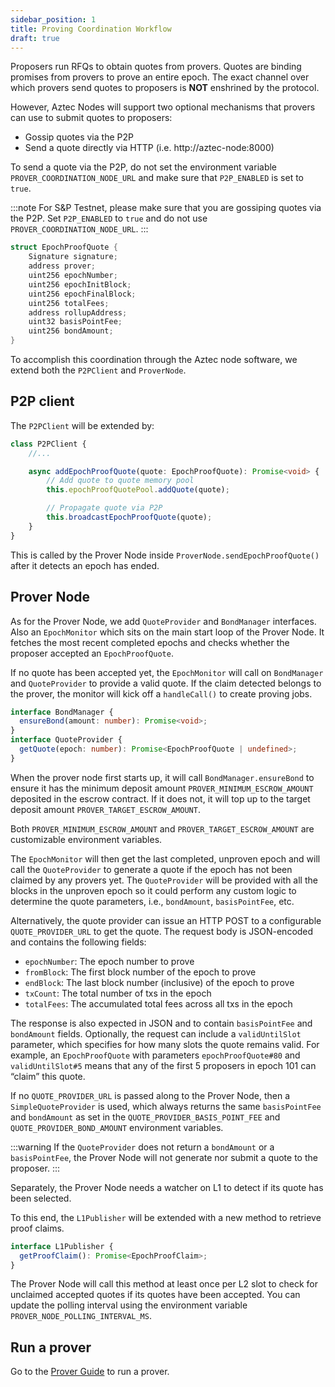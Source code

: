 ```yaml
---
sidebar_position: 1
title: Proving Coordination Workflow
draft: true
---
```


Proposers run RFQs to obtain quotes from provers. Quotes are binding promises from provers to prove an entire epoch. The exact channel over which provers send quotes to proposers is **NOT** enshrined by the protocol.

However, Aztec Nodes will support two optional mechanisms that provers can use to submit quotes to proposers:

- Gossip quotes via the P2P
- Send a quote directly via HTTP (i.e. http://aztec-node:8000)

To send a quote via the P2P, do not set the environment variable `PROVER_COORDINATION_NODE_URL` and make sure that `P2P_ENABLED` is set to `true`.

:::note
For S&P Testnet, please make sure that you are gossiping quotes via the P2P. Set `P2P_ENABLED` to `true` and do not use `PROVER_COORDINATION_NODE_URL`.
:::


```rust
struct EpochProofQuote {
    Signature signature;
    address prover;
    uint256 epochNumber;
    uint256 epochInitBlock;
    uint256 epochFinalBlock;
    uint256 totalFees;
    address rollupAddress;
    uint32 basisPointFee;
    uint256 bondAmount;
}
```

To accomplish this coordination through the Aztec node software, we extend both the `P2PClient` and `ProverNode`.

## P2P client

The `P2PClient` will be extended by:

```typescript
class P2PClient {
    //...

    async addEpochProofQuote(quote: EpochProofQuote): Promise<void> {
        // Add quote to quote memory pool
        this.epochProofQuotePool.addQuote(quote);

        // Propagate quote via P2P
        this.broadcastEpochProofQuote(quote);
    }
}
```

This is called by the Prover Node inside `ProverNode.sendEpochProofQuote()` after it detects an epoch has ended.

## Prover Node

As for the Prover Node, we add `QuoteProvider` and `BondManager` interfaces. Also an `EpochMonitor` which sits on the main start loop of the Prover Node. It fetches the most recent completed epochs and checks whether the proposer accepted an `EpochProofQuote`.

If no quote has been accepted yet, the `EpochMonitor` will call on `BondManager` and `QuoteProvider` to provide a valid quote. If the claim detected belongs to the prover, the monitor will kick off a `handleCall()` to create proving jobs.

```typescript
interface BondManager {
  ensureBond(amount: number): Promise<void>;
}
interface QuoteProvider {
  getQuote(epoch: number): Promise<EpochProofQuote | undefined>;
}
```

When the prover node first starts up, it will call `BondManager.ensureBond` to ensure it has the minimum deposit amount `PROVER_MINIMUM_ESCROW_AMOUNT` deposited in the escrow contract. If it does not, it will top up to the target deposit amount `PROVER_TARGET_ESCROW_AMOUNT`.

Both `PROVER_MINIMUM_ESCROW_AMOUNT` and `PROVER_TARGET_ESCROW_AMOUNT` are customizable environment variables.

The `EpochMonitor` will then get the last completed, unproven epoch and will call the `QuoteProvider` to generate a quote if the epoch has not been claimed by any provers yet. The `QuoteProvider` will be provided with all the blocks in the unproven epoch so it could perform any custom logic to determine the quote parameters, i.e., `bondAmount`, `basisPointFee`, etc.

Alternatively, the quote provider can issue an HTTP POST to a configurable `QUOTE_PROVIDER_URL` to get the quote. The request body is JSON-encoded and contains the following fields:

- `epochNumber`: The epoch number to prove
- `fromBlock`: The first block number of the epoch to prove
- `endBlock`: The last block number (inclusive) of the epoch to prove
- `txCount`: The total number of txs in the epoch
- `totalFees`: The accumulated total fees across all txs in the epoch

The response is also expected in JSON and to contain `basisPointFee` and `bondAmount` fields. Optionally, the request can include a `validUntilSlot` parameter, which specifies for how many slots the quote remains valid. For example, an `EpochProofQuote` with parameters `epochProofQuote#80` and `validUntilSlot#5` means that any of the first 5 proposers in epoch 101 can “claim” this quote.

If no `QUOTE_PROVIDER_URL` is passed along to the Prover Node, then a `SimpleQuoteProvider` is used, which always returns the same `basisPointFee` and `bondAmount` as set in the `QUOTE_PROVIDER_BASIS_POINT_FEE` and `QUOTE_PROVIDER_BOND_AMOUNT` environment variables.

:::warning
If the `QuoteProvider` does not return a `bondAmount` or a `basisPointFee`, the Prover Node will not generate nor submit a quote to the proposer.
:::

Separately, the Prover Node needs a watcher on L1 to detect if its quote has been selected.

To this end, the `L1Publisher` will be extended with a new method to retrieve proof claims.

```typescript
interface L1Publisher {
  getProofClaim(): Promise<EpochProofClaim>;
}
```

The Prover Node will call this method at least once per L2 slot to check for unclaimed accepted quotes if its quotes have been accepted. You can update the polling interval using the environment variable `PROVER_NODE_POLLING_INTERVAL_MS`.

## Run a prover

Go to the [Prover Guide](../../guides/run_nodes/how_to_run_prover.md) to run a prover.